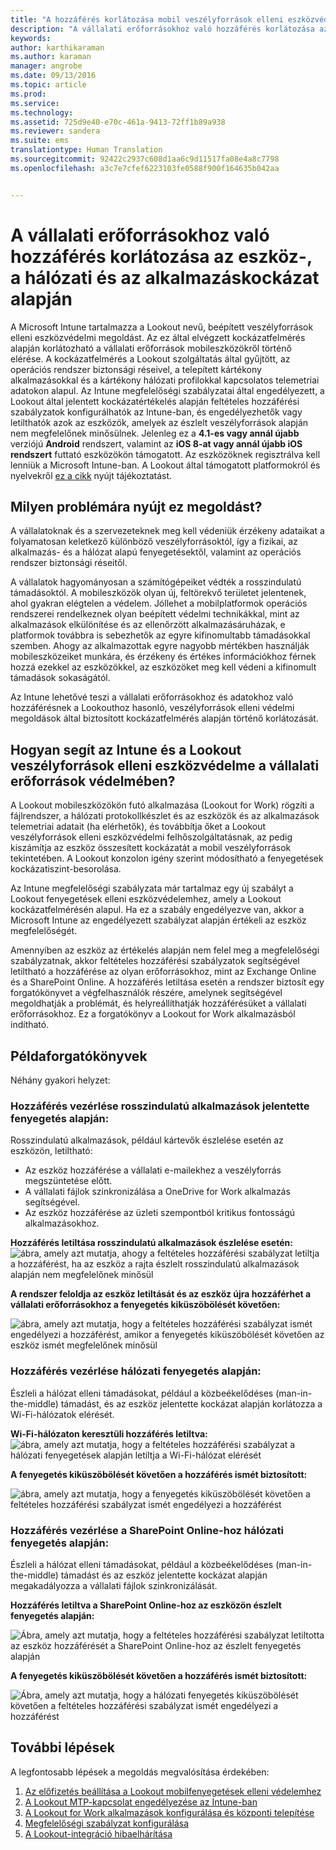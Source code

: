 ```yaml
---
title: "A hozzáférés korlátozása mobil veszélyforrások elleni eszközvédelemmel | Microsoft Intune"
description: "A vállalati erőforrásokhoz való hozzáférés korlátozása az eszköz-, a hálózati és az alkalmazáskockázat alapján."
keywords: 
author: karthikaraman
ms.author: karaman
manager: angrobe
ms.date: 09/13/2016
ms.topic: article
ms.prod: 
ms.service: 
ms.technology: 
ms.assetid: 725d9e40-e70c-461a-9413-72ff1b89a938
ms.reviewer: sandera
ms.suite: ems
translationtype: Human Translation
ms.sourcegitcommit: 92422c2937c608d1aa6c9d11517fa08e4a8c7798
ms.openlocfilehash: a3c7e7cfef6223103fe0588f900f164635b042aa


---
```


# A vállalati erőforrásokhoz való hozzáférés korlátozása az eszköz-, a hálózati és az alkalmazáskockázat alapján
A Microsoft Intune tartalmazza a Lookout nevű, beépített veszélyforrások elleni eszközvédelmi megoldást. Az ez által elvégzett kockázatfelmérés alapján korlátozható a vállalati erőforrások mobileszközökről történő elérése. A kockázatfelmérés a Lookout szolgáltatás által gyűjtött, az operációs rendszer biztonsági réseivel, a telepített kártékony alkalmazásokkal és a kártékony hálózati profilokkal kapcsolatos telemetriai adatokon alapul. Az Intune megfelelőségi szabályzatai által engedélyezett, a Lookout által jelentett kockázatértékelés alapján feltételes hozzáférési szabályzatok konfigurálhatók az Intune-ban, és engedélyezhetők vagy letilthatók azok az eszközök, amelyek az észlelt veszélyforrások alapján nem megfelelőnek minősülnek.  Jelenleg ez a **4.1-es vagy annál újabb** verziójú **Android** rendszert, valamint az **iOS 8-at vagy annál újabb iOS rendszert** futtató eszközökön támogatott. Az eszközöknek regisztrálva kell lenniük a Microsoft Intune-ban.  A Lookout által támogatott platformokról és nyelvekről [ez a cikk](https://personal.support.lookout.com/hc/en-us/articles/114094140253) nyújt tájékoztatást.
## Milyen problémára nyújt ez megoldást?
A vállalatoknak és a szervezeteknek meg kell védeniük érzékeny adataikat a folyamatosan keletkező különböző veszélyforrásoktól, így a fizikai, az alkalmazás- és a hálózat alapú fenyegetésektől, valamint az operációs rendszer biztonsági réseitől.

A vállalatok hagyományosan a számítógépeiket védték a rosszindulatú támadásoktól. A mobileszközök olyan új, feltörekvő területet jelentenek, ahol gyakran elégtelen a védelem. Jóllehet a mobilplatformok operációs rendszerei rendelkeznek olyan beépített védelmi technikákkal, mint az alkalmazások elkülönítése és az ellenőrzött alkalmazásáruházak, e platformok továbbra is sebezhetők az egyre kifinomultabb támadásokkal szemben. Ahogy az alkalmazottak egyre nagyobb mértékben használják mobileszközeiket munkára, és érzékeny és értékes információkhoz férnek hozzá ezekkel az eszközökkel, az eszközöket meg kell védeni a kifinomult támadások sokaságától.

Az Intune lehetővé teszi a vállalati erőforrásokhoz és adatokhoz való hozzáférésnek a Lookouthoz hasonló, veszélyforrások elleni védelmi megoldások által biztosított kockázatfelmérés alapján történő korlátozását.

## Hogyan segít az Intune és a Lookout veszélyforrások elleni eszközvédelme a vállalati erőforrások védelmében?
A Lookout mobileszközökön futó alkalmazása (Lookout for Work) rögzíti a fájlrendszer, a hálózati protokollkészlet és az eszközök és az alkalmazások telemetriai adatait (ha elérhetők), és továbbítja őket a Lookout veszélyforrások elleni eszközvédelmi felhőszolgáltatásnak, az pedig kiszámítja az eszköz összesített kockázatát a mobil veszélyforrások tekintetében. A Lookout konzolon igény szerint módosítható a fenyegetések kockázatiszint-besorolása.  

Az Intune megfelelőségi szabályzata már tartalmaz egy új szabályt a Lookout fenyegetések elleni eszközvédelemhez, amely a Lookout kockázatfelmérésén alapul. Ha ez a szabály engedélyezve van, akkor a Microsoft Intune az engedélyezett szabályzat alapján értékeli az eszköz megfelelőségét.

Amennyiben az eszköz az értékelés alapján nem felel meg a megfelelőségi szabályzatnak, akkor feltételes hozzáférési szabályzatok segítségével letiltható a hozzáférése az olyan erőforrásokhoz, mint az Exchange Online és a SharePoint Online. A hozzáférés letiltása esetén a rendszer biztosít egy forgatókönyvet a végfelhasználók részére, amelynek segítségével megoldhatják a problémát, és helyreállíthatják hozzáférésüket a vállalati erőforrásokhoz. Ez a forgatókönyv a Lookout for Work alkalmazásból indítható.

## Példaforgatókönyvek
Néhány gyakori helyzet:
### Hozzáférés vezérlése rosszindulatú alkalmazások jelentette fenyegetés alapján:
Rosszindulatú alkalmazások, például kártevők észlelése esetén az eszközön, letiltható:
* Az eszköz hozzáférése a vállalati e-mailekhez a veszélyforrás megszüntetése előtt.
* A vállalati fájlok szinkronizálása a OneDrive for Work alkalmazás segítségével.
* Az eszköz hozzáférése az üzleti szempontból kritikus fontosságú alkalmazásokhoz.

**Hozzáférés letiltása rosszindulatú alkalmazások észlelése esetén:**
![ábra, amely azt mutatja, ahogy a feltételes hozzáférési szabályzat letiltja a hozzáférést, ha az eszköz a rajta észlelt rosszindulatú alkalmazások alapján nem megfelelőnek minősül](../media/mtp/malicious-apps-blocked.png)

**A rendszer feloldja az eszköz letiltását és az eszköz újra hozzáférhet a vállalati erőforrásokhoz a fenyegetés kiküszöbölését követően:**

![ábra, amely azt mutatja, hogy a feltételes hozzáférési szabályzat ismét engedélyezi a hozzáférést, amikor a fenyegetés kiküszöbölését követően az eszköz ismét megfelelőnek minősül](../media/mtp/malicious-apps-unblocked.png)
### Hozzáférés vezérlése hálózati fenyegetés alapján:
Észleli a hálózat elleni támadásokat, például a közbeékelődéses (man-in-the-middle) támadást, és az eszköz jelentette kockázat alapján korlátozza a Wi-Fi-hálózatok elérését.

**Wi-Fi-hálózaton keresztüli hozzáférés letiltva:**
![ábra, amely azt mutatja, hogy a feltételes hozzáférési szabályzat a hálózati fenyegetések alapján letiltja a Wi-Fi-hálózat elérését](../media/mtp/network-wifi-blocked.png)

**A fenyegetés kiküszöbölését követően a hozzáférés ismét biztosított:**

![ábra, amely azt mutatja, hogy a fenyegetés kiküszöbölését követően a feltételes hozzáférési szabályzat ismét engedélyezi a hozzáférést](../media/mtp/network-wifi-unblocked.png)
### Hozzáférés vezérlése a SharePoint Online-hoz hálózati fenyegetés alapján:

Észleli a hálózat elleni támadásokat, például a közbeékelődéses (man-in-the-middle) támadást és az eszköz jelentette kockázat alapján megakadályozza a vállalati fájlok szinkronizálását.

**Hozzáférés letiltva a SharePoint Online-hoz az eszközön észlelt fenyegetés alapján:**

![Ábra, amely azt mutatja, hogy a feltételes hozzáférési szabályzat letiltotta az eszköz hozzáférését a SharePoint Online-hoz az észlelt fenyegetés alapján](../media/mtp/network-spo-blocked.png)


**A fenyegetés kiküszöbölését követően a hozzáférés ismét biztosított:**

![Ábra, amely azt mutatja, hogy a hálózati fenyegetés kiküszöbölését követően a feltételes hozzáférési szabályzat ismét engedélyezi a hozzáférést](../media/mtp/network-spo-unblocked.png)

## További lépések
A legfontosabb lépések a megoldás megvalósítása érdekében:
1.  [Az előfizetés beállítása a Lookout mobilfenyegetések elleni védelemhez](set-up-your-subscription-with-lookout-mtp.md)
2.  [A Lookout MTP-kapcsolat engedélyezése az Intune-ban](enable-lookout-mtp-connection-in-intune.md)
3.  [A Lookout for Work alkalmazások konfigurálása és központi telepítése](configure-and-deploy-lookout-for-work-apps.md)
4.  [Megfelelőségi szabályzat konfigurálása](enable-device-threat-protection-rule-in-compliance-policy.md)
5.  [A Lookout-integráció hibaelhárítása](http://docs.microsoft.com/en-us/intune/troubleshoot/troubleshooting-lookout-integration)



<!--HONumber=Oct16_HO2-->


